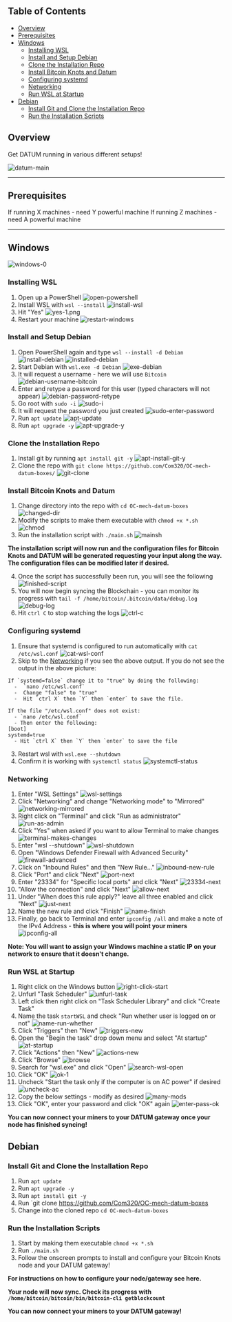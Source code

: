 
## Table of Contents

- [Overview](#overview)
- [Prerequisites](#prerequisites)
- [Windows](#windows)
  - [Installing WSL](#installing-WSL)
  - [Install and Setup Debian](#install-and-setup-debian)
  - [Clone the Installation Repo](#clone-the-installation-repo)
  - [Install Bitcoin Knots and Datum](#install-bitcoin-knots-and-datum)
  - [Configuring systemd](#configuring-systemd)
  - [Networking](#networking)
  - [Run WSL at Startup](#run-wsl-at-startup)
- [Debian](#debian)
  - [Install Git and Clone the Installation Repo](#install-git-and-clone-the-installation-repo)
  - [Run the Installation Scripts](#run-the-installation-scripts)

## Overview

Get DATUM running in various different setups!

![datum-main](/images/windows-images/datum-main.png)

---

## Prerequisites

If running X machines - need Y powerful machine
If running Z machines - need A powerful machine

---

## Windows

![windows-0](/images/windows-images/windows-0.png)

### Installing WSL

1. Open up a PowerShell ![open-powershell](/images/windows-images/open-powershell.png)
2. Install WSL with `wsl --install` ![install-wsl](/images/windows-images/install-wsl.png)
3. Hit "Yes" ![yes-1.png](/images/windows-images/yes-1.png)
4. Restart your machine ![restart-windows](/images/windows-images/restart-windows.png)

### Install and Setup Debian

1. Open PowerShell again and type `wsl --install -d Debian` ![install-debian](/images/windows-images/install-debian.png) ![installed-debian](/images/windows-images/installed-debian.png)
2. Start Debian with `wsl.exe -d Debian` ![exe-debian](/images/windows-images/exe-debian.png) 
3. It will request a username - here we will use `Bitcoin` ![debian-username-bitcoin](/images/windows-images/debian-username-bitcoin.png)
4. Enter and retype a password for this user (typed characters will not appear) ![debian-password-retype](/images/windows-images/debian-password-retype.png)
5. Go root with `sudo -i` ![sudo-i](/images/windows-images/sudo-i.png)
6. It will request the password you just created ![sudo-enter-password](/images/windows-images/sudo-enter-password.png)
7. Run `apt update` ![apt-update](/images/windows-images/apt-update.png)
8. Run `apt upgrade -y` ![apt-upgrade-y](/images/windows-images/apt-upgrade-y.png)


### Clone the Installation Repo

1. Install git by running `apt install git -y` ![apt-install-git-y](/images/windows-images/apt-install-git-y.png)
2. Clone the repo with `git clone https://github.com/Com320/OC-mech-datum-boxes/` ![git-clone](/images/windows-images/git-clone.png)


### Install Bitcoin Knots and Datum

1. Change directory into the repo with `cd OC-mech-datum-boxes` ![changed-dir](/images/windows-images/changed-dir.png)
2. Modify the scripts to make them executable with `chmod +x *.sh` ![chmod](/images/windows-images/chmod.png)
3. Run the installation script with `./main.sh` ![mainsh](/images/windows-images/mainsh.png)

**The installation script will now run and the configuration files for Bitcoin Knots and DATUM will be generated requesting your input along the way. The configuration files can be modified later if desired.**

4. Once the script has successfully been run, you will see the following ![finished-script](/images/windows-images/finished-script.png)
5. You will now begin syncing the Blockchain - you can monitor its progress with `tail -f /home/bitcoin/.bitcoin/data/debug.log` ![debug-log](/images/windows-images/debug-log.png)
6. Hit `ctrl C` to stop watching the logs ![ctrl-c](/images/windows-images/ctrl-c.png)

### Configuring systemd

1. Ensure that systemd is configured to run automatically with `cat /etc/wsl.conf` ![cat-wsl-conf](/images/windows-images/cat-wsl-conf.png)
2. Skip to the [Networking](#networking) if you see the above output. If you do not see the output in the above picture:

```
If `systemd=false` change it to "true" by doing the following:
  -  `nano /etc/wsl.conf`
  -  Change "false" to "true"
  -  Hit `ctrl X` then `Y` then `enter` to save the file. 
  
If the file "/etc/wsl.conf" does not exist:
  - `nano /etc/wsl.conf`
  - Then enter the following:
[boot]
systemd=true
  - Hit `ctrl X` then `Y` then `enter` to save the file
```

3. Restart wsl with `wsl.exe --shutdown`
4. Confirm it is working with `systemctl status` ![systemctl-status](/images/windows-images/systemctl-status.png)

### Networking

1. Enter "WSL Settings" ![wsl-settings](/images/windows-images/wsl-settings.png)
2. Click "Networking" and change "Networking mode" to "Mirrored" ![networking-mirrored](/images/windows-images/networking-mirrored.png)
3. Right click on "Terminal" and click "Run as administrator" ![run-as-admin](/images/windows-images/run-as-admin.png)
4. Click "Yes" when asked if you want to allow Terminal to make changes ![terminal-makes-changes](/images/windows-images/terminal-make-changes.png)
5. Enter "wsl --shutdown" ![wsl-shutdown](/images/windows-images/wsl-shutdown.png)
6. Open "Windows Defender Firewall with Advanced Security" ![firewall-advanced](/images/windows-images/firewall-advanced.png)
7. Click on "Inbound Rules" and then "New Rule..." ![inbound-new-rule](/images/windows-images/inbound-new-rule.png)
8. Click "Port" and click "Next" ![port-next](/images/windows-images/port-next.png)
9. Enter "23334" for "Specific local ports" and click "Next" ![23334-next](/images/windows-images/23334-next.png)
10. "Allow the connection" and click "Next" ![allow-next](/images/windows-images/allow-next.png)
11. Under "When does this rule apply?" leave all three enabled and click "Next" ![just-next](/images/windows-images/just-next.png)
12. Name the new rule and click "Finish" ![name-finish](/images/windows-images/name-finish.png)
13. Finally, go back to Terminal and enter `ipconfig /all` and make a note of the IPv4 Address - **this is where you will point your miners** ![ipconfig-all](/images/windows-images/ipconfig-all.png)

**Note: You will want to assign your Windows machine a static IP on your network to ensure that it doesn't change.**  

### Run WSL at Startup

1. Right click on the Windows button ![right-click-start](/images/windows-images/right-click-start.png)
2. Unfurl "Task Scheduler" ![unfurl-task](/images/windows-images/unfurl-task.png)
3. Left click then right click on "Task Scheduler Library" and click "Create Task"
4. Name the task `startWSL` and check "Run whether user is logged on or not" ![name-run-whether](/images/windows-images/name-run-whether.png)
5. Click "Triggers" then "New" ![triggers-new](/images/windows-images/triggers-new.png)
6. Open the "Begin the task" drop down menu and select "At startup" ![at-startup](/images/windows-images/at-startup.png)
7. Click "Actions" then "New" ![actions-new](/images/windows-images/actions-new.png)
8. Click "Browse" ![browse](/images/windows-images/browse.png)
9. Search for "wsl.exe" and click "Open" ![search-wsl-open](/images/windows-images/search-wsl-open.png)
10. Click "OK" ![ok-1](/images/windows-images/ok-1.png)
11. Uncheck "Start the task only if the computer is on AC power" if desired ![uncheck-ac](/images/windows-images/uncheck-ac.png)
12. Copy the below settings - modify as desired ![many-mods](/images/windows-images/many-mods.png)
13. Click "OK", enter your password and click "OK" again ![enter-pass-ok](/images/windows-images/enter-pass-ok.png)

**You can now connect your miners to your DATUM gateway once your node has finished syncing!**


## Debian

### Install Git and Clone the Installation Repo

1. Run `apt update`
2. Run `apt upgrade -y`
3. Run `apt install git -y`
4. Run `git clone https://github.com/Com320/OC-mech-datum-boxes
5. Change into the cloned repo `cd OC-mech-datum-boxes`

### Run the Installation Scripts

1. Start by making them executable `chmod +x *.sh`
2. Run `./main.sh`
3. Follow the onscreen prompts to install and configure your Bitcoin Knots node and your DATUM gateway!

**For instructions on how to configure your node/gateway see here.**

**Your node will now sync. Check its progress with `/home/bitcoin/bitcoin/bin/bitcoin-cli getblockcount`**

**You can now connect your miners to your DATUM gateway!**
